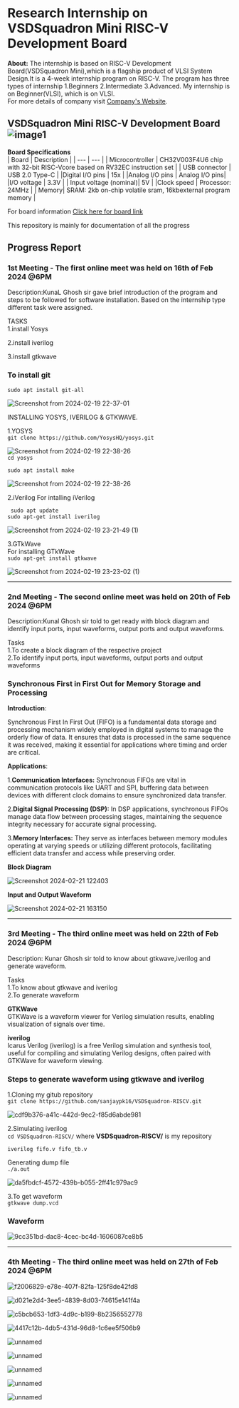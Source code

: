 
# Research Internship on VSDSquadron Mini RISC-V Development Board
**About:**
The internship is based on RISC-V Development Board(VSDSquadron Mini),which is a flagship product of VLSI System Design.It is a 4-week internship program on RISC-V.
The program has three types of internship
1.Beginners
2.Intermediate
3.Advanced.
My internship is on Beginner(VLSI), which is on VLSI.         
For more details of company  visit [Company's Website](https://www.vlsisystemdesign.com/).
## VSDSquadron Mini RISC-V Development Board     ![image1](https://github.com/sanjaypk16/VSDSquadron-RISCV/assets/129313628/27128265-69df-4725-bc1e-84f6475f907f)
**Board Specifications**  
| Board | Description |
| --- | --- |
| Microcontroller | CH32V003F4U6 chip with 32-bit RISC-Vcore based on RV32EC instruction set |
| USB connector | USB 2.0 Type-C |
|Digital I/O pins | 15x |
|Analog I/O pins | Analog I/O pins|
|I/O voltage | 3.3V |
| Input voltage (nominal)| 5V |
|Clock speed | Processor: 24MHz |
| Memory| SRAM: 2kb on-chip volatile sram, 16kbexternal program memory |

 For board information [Click here for board link](https://www.vlsisystemdesign.com/vsdsquadronmini/)

This repository is mainly for documentation of all the progress
## Progress Report  
### 1st Meeting - The first online meet was held on 16th of Feb 2024 @6PM
Description:KunaL Ghosh sir gave brief introduction of the program and steps to be followed for software installation.
Based on the internship type different task were assigned. 

TASKS   
1.install Yosys

2.install iverilog

3.install gtkwave  

### To install git


``` sudo apt install git-all ```
 
![Screenshot from 2024-02-19 22-37-01](https://github.com/sanjaypk16/VSDSquadron-RISCV/assets/129313628/fa228aad-3b87-4fe6-a38a-15b4f8abfec1)  

INSTALLING YOSYS, IVERILOG & GTKWAVE.

1.YOSYS  
``` git clone https://github.com/YosysHQ/yosys.git ```  

![Screenshot from 2024-02-19 22-38-26](https://github.com/sanjaypk16/VSDSquadron-RISCV/assets/129313628/3097c83b-6b68-4dab-adfa-6f7b74f508a0)  
```cd yosys```  

```sudo apt install make```

![Screenshot from 2024-02-19 22-38-26](https://github.com/sanjaypk16/VSDSquadron-RISCV/assets/129313628/6a2b1c18-1ffa-4bba-85c2-3f8b0f00ceb7)  

2.iVerilog
For intalling iVerilog

``` sudo apt update```  
``` sudo apt-get install iverilog ```

![Screenshot from 2024-02-19 23-21-49 (1)](https://github.com/sanjaypk16/VSDSquadron-RISCV/assets/129313628/7417c958-478c-470e-a4e3-f6c20f917d4c)

3.GTkWave  
For installing GTkWave  
``` sudo apt-get install gtkwave ```



![Screenshot from 2024-02-19 23-23-02 (1)](https://github.com/sanjaypk16/VSDSquadron-RISCV/assets/129313628/226ba4c6-2f9c-479b-8186-ad90ef3878bc)  

-----------------------------------------------------------------------------------------------------------------------------------------------------------------
### 2nd Meeting - The second online meet was held on 20th of Feb 2024 @6PM
Description:Kunal Ghosh sir told to get ready with block diagram and identify input ports, input waveforms, output ports and output waveforms.

Tasks  
1.To create a block diagram of the respective project  
2.To identify input ports, input waveforms, output ports and output waveforms  

### Synchronous First in First Out for Memory Storage and Processing  



**Introduction**: 

Synchronous First In First Out (FIFO) is a fundamental data storage and processing mechanism widely employed in digital systems to manage the orderly flow of data. It ensures that data is processed in the same sequence it was received, making it essential for applications where timing and order are critical.  

**Applications**:  

1.**Communication Interfaces:** Synchronous FIFOs are vital in communication protocols like UART and SPI, buffering data between devices with different clock domains to ensure synchronized data transfer.

2.**Digital Signal Processing (DSP):** In DSP applications, synchronous FIFOs manage data flow between processing stages, maintaining the sequence integrity necessary for accurate signal processing.

3.**Memory Interfaces:** They serve as interfaces between memory modules operating at varying speeds or utilizing different protocols, facilitating efficient data transfer and access while preserving order.  



**Block Diagram**  


![Screenshot 2024-02-21 122403](https://github.com/sanjaypk16/VSDSquadron-RISCV/assets/129313628/3ca5d650-26bc-4399-8534-2ef3ddd62adf)  



**Input and Output Waveform**  

![Screenshot 2024-02-21 163150](https://github.com/sanjaypk16/VSDSquadron-RISCV/assets/129313628/de40420d-b299-4f51-9b56-24febd6b817b)

----------------------------------------------------------------------------------------------------------------------------------------------------------------------------------------------------------
### 3rd Meeting - The third online meet was held on 22th of Feb 2024 @6PM
Description: Kunar Ghosh sir told to know about gtkwave,iverilog and generate waveform.

Tasks  
1.To know about gtkwave and iverilog  
2.To generate waveform

**GTKWave**  
GTKWave is a waveform viewer for Verilog simulation results, enabling visualization of signals over time. 

**iverilog**  
Icarus Verilog (iverilog) is a free Verilog simulation and synthesis tool, useful for compiling and simulating Verilog designs, often paired with GTKWave for waveform viewing.

### **Steps to generate waveform using gtkwave and iverilog** ###

1.Cloning my gitub repository  
``git clone https://github.com/sanjaypk16/VSDSquadron-RISCV.git`` 

![cdf9b376-a41c-442d-9ec2-f85d6abde981](https://github.com/sanjaypk16/VSDSquadron-RISCV/assets/129313628/429e947e-61da-48c8-971f-385e5657378b)  


2.Simulating iverilog  
``cd VSDSquadron-RISCV/``            where **VSDSquadron-RISCV/** is my repository  


``iverilog fifo.v fifo_tb.v``  

Generating dump file  
``./a.out``  


![da5fbdcf-4572-439b-b055-2ff41c979ac9](https://github.com/sanjaypk16/VSDSquadron-RISCV/assets/129313628/aa4d6a5b-4a05-46c8-9c26-ae803aa340f5)  


 3.To get waveform  
 ```gtkwave dump.vcd``` 
 
### **Waveform** ###


![9cc351bd-dac8-4cec-bc4d-1606087ce8b5](https://github.com/sanjaypk16/VSDSquadron-RISCV/assets/129313628/d4d3ad9d-dbf7-484a-9567-22b26f7ab367)  

---------------------------------------------------------------------------------------------------------------------------------------------------------------------------------------  
### 4th Meeting - The third online meet was held on 27th of Feb 2024 @6PM  


![f2006829-e78e-407f-82fa-125f8de42fd8](https://github.com/sanjaypk16/VSDSquadron-RISCV/assets/129313628/8f31a13f-47bc-4f97-80f6-579c0e905587)  


![d021e2d4-3ee5-4839-8d03-74615e141f4a](https://github.com/sanjaypk16/VSDSquadron-RISCV/assets/129313628/10376762-de3b-4b51-b7ea-729c083c9243)  



![c5bcb653-1df3-4d9c-b199-8b2356552778](https://github.com/sanjaypk16/VSDSquadron-RISCV/assets/129313628/e41a008c-1493-4077-8918-a395d0ce97ac)


![4417c12b-4db5-431d-96d8-1c6ee5f506b9](https://github.com/sanjaypk16/VSDSquadron-RISCV/assets/129313628/9b983fc8-e950-4fa8-a228-82c704e6f8aa)  


![unnamed](https://github.com/sanjaypk16/VSDSquadron-RISCV/assets/129313628/d590c6ac-b833-4298-bd61-b19f3a1911c9)

 

![unnamed](https://github.com/sanjaypk16/VSDSquadron-RISCV/assets/129313628/3b47af5a-788c-450c-8971-46790fb05ad6)


![unnamed](https://github.com/sanjaypk16/VSDSquadron-RISCV/assets/129313628/e17bcd15-ed27-4fc7-95f1-c0b67e69e428)   


![unnamed](https://github.com/sanjaypk16/VSDSquadron-RISCV/assets/129313628/09d73569-c2b4-4b3f-8274-8014a62b279f)   

![unnamed](https://github.com/sanjaypk16/VSDSquadron-RISCV/assets/129313628/b429fb81-7bbb-41a5-a5bb-c011e237f122)



